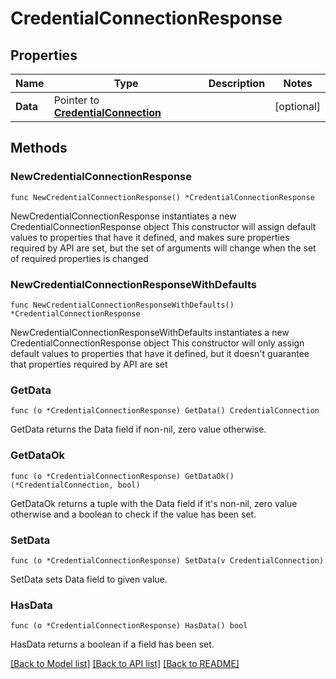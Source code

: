 # CredentialConnectionResponse

## Properties

Name | Type | Description | Notes
------------ | ------------- | ------------- | -------------
**Data** | Pointer to [**CredentialConnection**](CredentialConnection.md) |  | [optional] 

## Methods

### NewCredentialConnectionResponse

`func NewCredentialConnectionResponse() *CredentialConnectionResponse`

NewCredentialConnectionResponse instantiates a new CredentialConnectionResponse object
This constructor will assign default values to properties that have it defined,
and makes sure properties required by API are set, but the set of arguments
will change when the set of required properties is changed

### NewCredentialConnectionResponseWithDefaults

`func NewCredentialConnectionResponseWithDefaults() *CredentialConnectionResponse`

NewCredentialConnectionResponseWithDefaults instantiates a new CredentialConnectionResponse object
This constructor will only assign default values to properties that have it defined,
but it doesn't guarantee that properties required by API are set

### GetData

`func (o *CredentialConnectionResponse) GetData() CredentialConnection`

GetData returns the Data field if non-nil, zero value otherwise.

### GetDataOk

`func (o *CredentialConnectionResponse) GetDataOk() (*CredentialConnection, bool)`

GetDataOk returns a tuple with the Data field if it's non-nil, zero value otherwise
and a boolean to check if the value has been set.

### SetData

`func (o *CredentialConnectionResponse) SetData(v CredentialConnection)`

SetData sets Data field to given value.

### HasData

`func (o *CredentialConnectionResponse) HasData() bool`

HasData returns a boolean if a field has been set.


[[Back to Model list]](../README.md#documentation-for-models) [[Back to API list]](../README.md#documentation-for-api-endpoints) [[Back to README]](../README.md)


